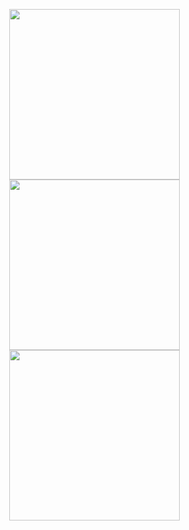 <p align = "center">
  <img src = "https://github-readme-stats.vercel.app/api?username=syrkis&show_icons=true&theme=bear&hide_border=true" width = 300>
  <img src="https://github-readme-stats.vercel.app/api/top-langs/?username=syrkis&layout=compact&langs_count=4&theme=bear&hide_border=true" width=300/>
  <img src = "https://github-readme-streak-stats.herokuapp.com?user=syrkis&theme=bear&hide_border=true" width = 300>
</p>
